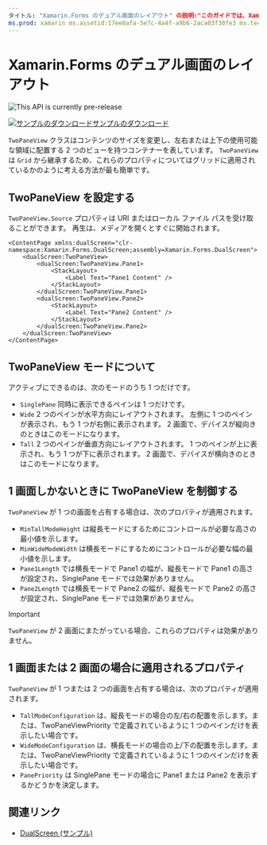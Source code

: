 ```yaml
---
タイトル: "Xamarin.Forms のデュアル画面のレイアウト" の説明:"このガイドでは、Xamarin.Forms の TwoPaneView を使用して Surface Duo や Surface Neo などのデュアル画面デバイスのアプリ エクスペリエンスを最適化する方法について説明します。"
ms.prod: xamarin ms.assetid:17ee8afa-5e7c-4a4f-a9b6-2aca03f30fe3 ms.technology: xamarin-forms author: davidortinau ms.author: daortin ms.date:02/08/2020 no-loc: [Xamarin.Forms, Xamarin.Essentials]
---
```


# <a name="xamarinforms-dual-screen-layout"></a>Xamarin.Forms のデュアル画面のレイアウト

![](~/media/shared/preview.png "This API is currently pre-release")

[![サンプルのダウンロード](~/media/shared/download.png)サンプルのダウンロード](https://docs.microsoft.com/samples/xamarin/xamarin-forms-samples/userinterface-dualscreendemos/)

`TwoPaneView` クラスはコンテンツのサイズを変更し、左右または上下の使用可能な領域に配置する 2 つのビューを持つコンテナーを表しています。 `TwoPaneView` は `Grid` から継承するため、これらのプロパティについてはグリッドに適用されているかのように考える方法が最も簡単です。

## <a name="set-up-twopaneview"></a>TwoPaneView を設定する

`TwoPaneView.Source` プロパティは URI またはローカル ファイル パスを受け取ることができます。 再生は、メディアを開くとすぐに開始されます。

```xaml
<ContentPage xmlns:dualScreen="clr-namespace:Xamarin.Forms.DualScreen;assembly=Xamarin.Forms.DualScreen">
    <dualScreen:TwoPaneView>
        <dualScreen:TwoPaneView.Pane1>
            <StackLayout>
                <Label Text="Pane1 Content" />
            </StackLayout>
        </dualScreen:TwoPaneView.Pane1>
        <dualScreen:TwoPaneView.Pane2>
            <StackLayout>
                <Label Text="Pane2 Content" />
            </StackLayout>
        </dualScreen:TwoPaneView.Pane2>
    </dualScreen:TwoPaneView>
</ContentPage>
```

## <a name="understand-twopaneview-modes"></a>TwoPaneView モードについて

アクティブにできるのは、次のモードのうち 1 つだけです。

- `SinglePane` 同時に表示できるペインは 1 つだけです。
- `Wide` 2 つのペインが水平方向にレイアウトされます。 左側に 1 つのペインが表示され、もう 1 つが右側に表示されます。 2 画面で、デバイスが縦向きのときはこのモードになります。
- `Tall` 2 つのペインが垂直方向にレイアウトされます。 1 つのペインが上に表示され、もう 1 つが下に表示されます。 2 画面で、デバイスが横向きのときはこのモードになります。

## <a name="control-twopaneview-when-its-only-on-one-screen"></a>1 画面しかないときに TwoPaneView を制御する

`TwoPaneView` が 1 つの画面を占有する場合は、次のプロパティが適用されます。

- `MinTallModeHeight` は縦長モードにするためにコントロールが必要な高さの最小値を示します。
- `MinWideModeWidth` は横長モードにするためにコントロールが必要な幅の最小値を示します。
- `Pane1Length` では横長モードで Pane1 の幅が、縦長モードで Pane1 の高さが設定され、SinglePane モードでは効果がありません。
- `Pane2Length` では横長モードで Pane2 の幅が、縦長モードで Pane2 の高さが設定され、SinglePane モードでは効果がありません。

> [!IMPORTANT]
> `TwoPaneView` が 2 画面にまたがっている場合、これらのプロパティは効果がありません。

## <a name="properties-that-apply-when-on-one-screen-or-two"></a>1 画面または 2 画面の場合に適用されるプロパティ

`TwoPaneView` が 1 つまたは 2 つの画面を占有する場合は、次のプロパティが適用されます。

- `TallModeConfiguration` は、縦長モードの場合の左/右の配置を示します。または、TwoPaneViewPriority で定義されているように 1 つのペインだけを表示したい場合です。
- `WideModeConfiguration` は、横長モードの場合の上/下の配置を示します。または、TwoPaneViewPriority で定義されているように 1 つのペインだけを表示したい場合です。
- `PanePriority` は SinglePane モードの場合に Pane1 または Pane2 を表示するかどうかを決定します。

## <a name="related-links"></a>関連リンク

- [DualScreen (サンプル)](https://docs.microsoft.com/samples/xamarin/xamarin-forms-samples/userinterface-dualscreendemos/)
